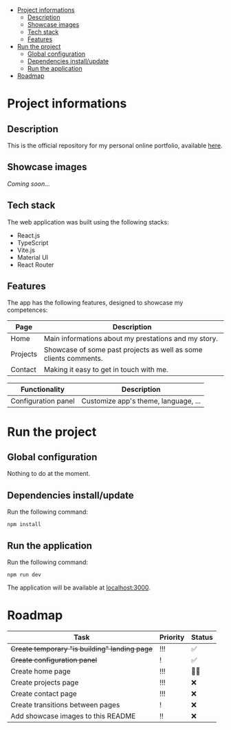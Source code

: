 - [Project informations](#project-informations)
  - [Description](#description)
  - [Showcase images](#showcase-images)
  - [Tech stack](#tech-stack)
  - [Features](#features)
- [Run the project](#run-the-project)
  - [Global configuration](#global-configuration)
  - [Dependencies install/update](#dependencies-installupdate)
  - [Run the application](#run-the-application)
- [Roadmap](#roadmap)

# Project informations

## Description

This is the official repository for my personal online portfolio, available [here](https://mvagnon.dev/).

## Showcase images

_Coming soon..._

## Tech stack

The web application was built using the following stacks:

- React.js
- TypeScript
- Vite.js
- Material UI
- React Router

## Features

The app has the following features, designed to showcase my competences:

| Page     | Description                                                      |
| -------- | ---------------------------------------------------------------- |
| Home     | Main informations about my prestations and my story.             |
| Projects | Showcase of some past projects as well as some clients comments. |
| Contact  | Making it easy to get in touch with me.                          |

| Functionality       | Description                          |
| ------------------- | ------------------------------------ |
| Configuration panel | Customize app's theme, language, ... |

# Run the project

## Global configuration

Nothing to do at the moment.

## Dependencies install/update

Run the following command:

```
npm install
```

## Run the application

Run the following command:

```
npm run dev
```

The application will be available at [localhost:3000](http://localhost:3000).

# Roadmap

| Task                                            | Priority | Status |
| ----------------------------------------------- | -------- | ------ |
| ~~Create temporary "is building" landing page~~ | !!!      | ✅     |
| ~~Create configuration panel~~                  | !        | ✅     |
| Create home page                                | !!!      | 👨‍💻     |
| Create projects page                            | !!!      | ❌     |
| Create contact page                             | !!!      | ❌     |
| Create transitions between pages                | !        | ❌     |
| Add showcase images to this README              | !!       | ❌     |
